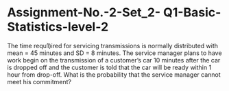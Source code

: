 # Assignment-No.-2-Set_2- Q1-Basic-Statistics-level-2
The time requ1)ired for servicing transmissions is normally distributed with mean = 45 minutes and SD = 8 minutes. The service manager plans to have work begin on the transmission of a customer’s car 10 minutes after the car is dropped off and the customer is told that the car will be ready within 1 hour from drop-off. What is the probability that the service manager cannot meet his commitment?
